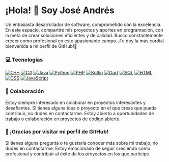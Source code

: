 # ¡Hola! 👋 Soy José Andrés
Un entusiasta desarrollador de software, comprometido con la excelencia. En este espacio, compartiré mis proyectos y aportes en programación, con la meta de crear soluciones eficientes y de calidad. Busco constantemente crecer como profesional en este apasionante campo. ¡Te doy la más cordial bienvenida a mi perfil de GitHub!🚀
### 💻 Tecnologías
[![C++](https://img.shields.io/badge/C/C++-00599C?style=for-the-badge&logo=c%2B%2B&logoColor=white)](#)
[![C#](https://img.shields.io/badge/C%23-68217A?style=for-the-badge&logo=c-sharp&logoColor=white)](#)
[![Java](https://img.shields.io/badge/Java-FF8000?style=for-the-badge&logo=java&logoColor=white)](#)
[![Python](https://img.shields.io/badge/Python-239120?style=for-the-badge&logo=python&logoColor=white)](#)
[![PHP](https://img.shields.io/badge/PHP-777BB4?style=for-the-badge&logo=php&logoColor=white)](#)
[![Kotlin](https://img.shields.io/badge/Kotlin-0095D5?style=for-the-badge&logo=kotlin&logoColor=white)](#)
[![Dart](https://img.shields.io/badge/Dart-0175C2?style=for-the-badge&logo=dart&logoColor=white)](#)
[![SQL](https://img.shields.io/badge/SQL-003B57?style=for-the-badge&logo=amazon-dynamodb&logoColor=white)](#)
[![HTML](https://img.shields.io/badge/HTML-E34F26?style=for-the-badge&logo=html5&logoColor=white)](#)
[![CSS](https://img.shields.io/badge/CSS-1572B6?style=for-the-badge&logo=css3&logoColor=white)](#)
[![JavaScript](https://img.shields.io/badge/JS-F7DF1E?style=for-the-badge&logo=javascript&logoColor=black)](#)
### 🤝 Colaboración 
Estoy siempre interesado en colaborar en proyectos interesantes y desafiantes. Si tienes alguna idea o proyecto en el que creas que pueda contribuir, no dudes en contactarme. Estoy abierto a oportunidades de trabajo o colaboración en proyectos de código abierto.
### 🎉 ¡Gracias por visitar mi perfil de GitHub! 
Si tienes alguna pregunta o te gustaría conocer más sobre mi trabajo, no dudes en contactarme. Estoy emocionado de seguir creciendo como profesional y contribuir al éxito de los proyectos en los que participe.

